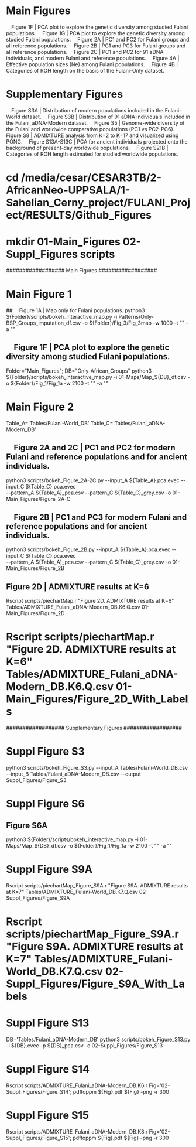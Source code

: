
# Main Figures
 Figure 1F | PCA plot to explore the genetic diversity among studied Fulani populations.
 Figure 1G | PCA plot to explore the genetic diversity among studied Fulani populations.
 Figure 2A | PC1 and PC2 for Fulani groups and all reference populations.
 Figure 2B | PC1 and PC3 for Fulani groups and all reference populations.
 Figure 2C | PC1 and PC2 for 91 aDNA individuals, and modern Fulani and reference populations.
 Figure 4A | Effective population sizes (Ne) among Fulani populations.
 Figure 4B | Categories of ROH length on the basis of the Fulani-Only dataset.

# Supplementary Figures
 Figure S3A | Distribution of modern populations included in the Fulani-World dataset.
 Figure S3B | Distribution of 91 aDNA individuals included in the Fulani_aDNA-Modern dataset.
 Figure S5 | Genome-wide diversity of the Fulani and worldwide comparative populations (PC1 vs PC2-PC6).
 Figure S8 | ADMIXTURE analysis from K=2 to K=17 and visualized using PONG.
 Figure S13A-S13C | PCA for ancient individuals projected onto the background of present-day worldwide populations.
 Figure S21B | Categories of ROH length estimated for studied worldwide populations.


# cd /media/cesar/CESAR3TB/2-AfricanNeo-UPPSALA/1-Sahelian_Cerny_project/FULANI_Project/RESULTS/Github_Figures



# mkdir 01-Main_Figures 02-Suppl_Figures scripts

##################  Main Figures  ################## 

# Main Figure 1

##  Figure 1A | Map only for Fulani populations.
python3 ${Folder}/scripts/bokeh_interactive_map.py -i Patterns/Only-BSP_Groups_imputation_df.csv -o ${Folder}/Fig_3/Fig_3map -w 1000 -t "" -a ""

##  Figure 1F | PCA plot to explore the genetic diversity among studied Fulani populations.
Folder="Main_Figures"; DB="Only-African_Groups"
python3 ${Folder}/scripts/bokeh_interactive_map.py -i 01-Maps/Map_${DB}_df.csv -o ${Folder}/Fig_1/Fig_1a -w 2100 -t "" -a ""


# Main Figure 2
Table_A='Tables/Fulani-World_DB'
Table_C='Tables/Fulani_aDNA-Modern_DB'

##  Figure 2A and 2C | PC1 and PC2 for modern Fulani and reference populations and for ancient individuals.
python3 scripts/bokeh_Figure_2A-2C.py --input_A ${Table_A}.pca.evec --input_C ${Table_C}.pca.evec \
 --pattern_A ${Table_A}_pca.csv --pattern_C ${Table_C}_grey.csv -o 01-Main_Figures/Figure_2A-C

##  Figure 2B | PC1 and PC3 for modern Fulani and reference populations and for ancient individuals.
python3 scripts/bokeh_Figure_2B.py --input_A ${Table_A}.pca.evec --input_C ${Table_C}.pca.evec \
 --pattern_A ${Table_A}_pca.csv --pattern_C ${Table_C}_grey.csv -o 01-Main_Figures/Figure_2B

##  Figure 2D | ADMIXTURE results at K=6
Rscript scripts/piechartMap.r "Figure 2D. ADMIXTURE results at K=6" Tables/ADMIXTURE_Fulani_aDNA-Modern_DB.K6.Q.csv 01-Main_Figures/Figure_2D
# Rscript scripts/piechartMap.r "Figure 2D. ADMIXTURE results at K=6" Tables/ADMIXTURE_Fulani_aDNA-Modern_DB.K6.Q.csv 01-Main_Figures/Figure_2D_With_Labels



##################  Supplementary Figures  ##################  

# Suppl Figure S3
python3 scripts/bokeh_Figure_S3.py --input_A Tables/Fulani-World_DB.csv --input_B Tables/Fulani_aDNA-Modern_DB.csv --output Suppl_Figures/Figure_S3
#
#

# Suppl Figure S6
## Figure S6A
python3 ${Folder}/scripts/bokeh_interactive_map.py -i 01-Maps/Map_${DB}_df.csv -o ${Folder}/Fig_1/Fig_1a -w 2100 -t "" -a ""

# Suppl Figure S9A
Rscript scripts/piechartMap_Figure_S9A.r "Figure S9A. ADMIXTURE results at K=7" Tables/ADMIXTURE_Fulani-World_DB.K7.Q.csv 02-Suppl_Figures/Figure_S9A
# Rscript scripts/piechartMap_Figure_S9A.r "Figure S9A. ADMIXTURE results at K=7" Tables/ADMIXTURE_Fulani-World_DB.K7.Q.csv 02-Suppl_Figures/Figure_S9A_With_Labels

# Suppl Figure S13
DB='Tables/Fulani_aDNA-Modern_DB'
python3 scripts/bokeh_Figure_S13.py -i ${DB}.evec -p ${DB}_pca.csv -o 02-Suppl_Figures/Figure_S13

# Suppl Figure S14
Rscript scripts/ADMIXTURE_Fulani_aDNA-Modern_DB.K6.r
Fig='02-Suppl_Figures/Figure_S14'; pdftoppm ${Fig}.pdf ${Fig} -png -r 300

# Suppl Figure S15
Rscript scripts/ADMIXTURE_Fulani_aDNA-Modern_DB.K8.r
Fig='02-Suppl_Figures/Figure_S15'; pdftoppm ${Fig}.pdf ${Fig} -png -r 300



